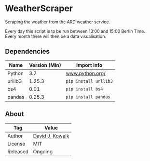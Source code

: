 # WeatherScraper
Scraping the weather from the ARD weather service.

Every day this script is to be run between 13:00 and 15:00 Berlin Time. Every month there will then be a data visualisation.

## Dependencies

|  Name   | Version (Min) |       Import Info       |
|---------|---------------|-------------------------|
| Python  | 3.7           | www.python.org/         |
| urllib3 | 1.25.3        | ``pip install urllib3`` |
| bs4     | 0.01          | ``pip install bs4``     |
| pandas  | 0.25.3        | ``pip install pandas``  |

## About

|    Tag   | Value |
|----------|-------|
| Author   | [David J. Kowalk](https://davidkowalk.github.io/)
| License  | MIT
| Released | Ongoing
